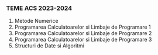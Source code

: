 ### TEME ACS 2023-2024

1) Metode Numerice
2) Programarea Calculatoarelor si Limbaje de Programare 1
3) Programarea Calculatoarelor si Limbaje de Programare 2
4) Programarea Calculatoarelor si Limbaje de Programare 3
5) Structuri de Date si Algoritmi
